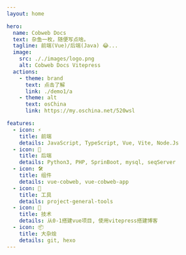 ```yaml
---
layout: home

hero:
  name: Cobweb Docs
  text: 杂鱼一枚，随便写点啥。
  tagline: 前端(Vue)/后端(Java) 😂...
  image:
    src: ././images/logo.png
    alt: Cobweb Docs Vitepress
  actions:
    - theme: brand
      text: 点击了解
      link: ./demo1/a
    - theme: alt
      text: osChina
      link: https://my.oschina.net/520wsl

features:
  - icon: ⚡️
    title: 前端
    details: JavaScript, TypeScript, Vue, Vite, Node.Js
  - icon: 🖖
    title: 后端
    details: Python3, PHP, SprinBoot, mysql, seqServer
  - icon: 🛠️
    title: 组件
    details: vue-cobweb, vue-cobweb-app
  - icon: 🔧
    title: 工具
    details: project-general-tools
  - icon: 🧱 
    title: 技术
    details: 从0-1搭建vue项目, 使用vitepress搭建博客
  - icon: 📦
    title: 大杂烩
    details: git, hexo
---
```


<style>
  :root {
  --vp-home-hero-name-color: transparent;
  --vp-home-hero-name-background: -webkit-linear-gradient(120deg, #bd34fe, #41d1ff);
}
</style>
